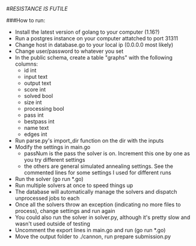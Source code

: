 #*RESISTANCE IS FUTILE*

###How to run:

* Install the latest version of golang to your computer (1.16?)
* Run a postgres instance on your computer attatched to port 31311
* Change host in database.go to your local ip (0.0.0.0 most likely)
* Change user/password to whatever you set
* In the public schema, create a table "graphs" with the following columns:
    * id int
    * input text
    * output text
    * score int
    * solved bool
    * size int
    * processing bool
    * pass int
    * bestpass int
    * name text
    * edges int
* Run parse.py's import_dir function on the dir with the inputs
* Modify the settings in main.go
    * passNum is the pass the solver is on. Increment this one by one as you try different settings
    * the others are general simulated annealing settings. See the commented lines for some settings 
      I used for different runs
* Run the solver (go run *.go)
* Run multiple solvers at once to speed things up
* The database will automatically manage the solvers and dispatch unprocessed jobs to each
* Once all the solvers throw an exception (indicating no more files to process), change settings and run again
* You could also run the solver in solver.py, although it's pretty slow and wasn't used outside of testing
* Uncomment the export lines in main.go and run (go run *.go)
* Move the output folder to ./cannon, run prepare submission.py